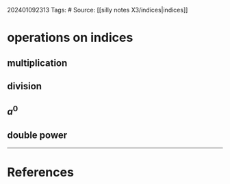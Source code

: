 202401092313
Tags: # 
Source: [[silly notes X3/indices|indices]]
# operations on indices
## multiplication

## division

## $a^0$

## double power



---
# References

